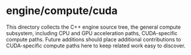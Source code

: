 # engine/compute/cuda

This directory collects the C++ engine source tree, the general compute subsystem, including CPU and GPU acceleration paths, CUDA-specific compute paths.
Future additions should place additional contributions to CUDA-specific compute paths here to keep related work easy to discover.
